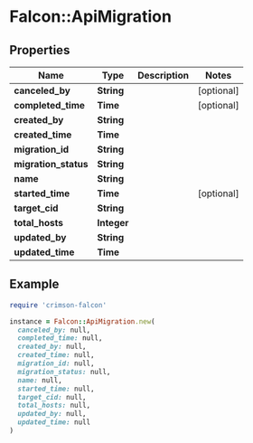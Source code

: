 # Falcon::ApiMigration

## Properties

| Name | Type | Description | Notes |
| ---- | ---- | ----------- | ----- |
| **canceled_by** | **String** |  | [optional] |
| **completed_time** | **Time** |  | [optional] |
| **created_by** | **String** |  |  |
| **created_time** | **Time** |  |  |
| **migration_id** | **String** |  |  |
| **migration_status** | **String** |  |  |
| **name** | **String** |  |  |
| **started_time** | **Time** |  | [optional] |
| **target_cid** | **String** |  |  |
| **total_hosts** | **Integer** |  |  |
| **updated_by** | **String** |  |  |
| **updated_time** | **Time** |  |  |

## Example

```ruby
require 'crimson-falcon'

instance = Falcon::ApiMigration.new(
  canceled_by: null,
  completed_time: null,
  created_by: null,
  created_time: null,
  migration_id: null,
  migration_status: null,
  name: null,
  started_time: null,
  target_cid: null,
  total_hosts: null,
  updated_by: null,
  updated_time: null
)
```

